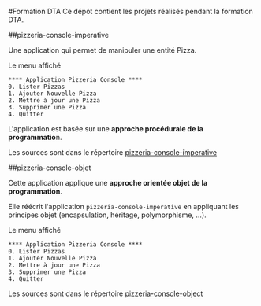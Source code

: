 #Formation DTA
Ce dépôt contient les projets réalisés pendant la formation DTA.

##pizzeria-console-imperative

Une application qui permet de manipuler une entité Pizza.

Le menu affiché
```
**** Application Pizzeria Console ****
0. Lister Pizzas
1. Ajouter Nouvelle Pizza
2. Mettre à jour une Pizza
3. Supprimer une Pizza
4. Quitter
```

L'application est basée sur une **approche procédurale de la programmatio**n.

Les sources sont dans le répertoire [pizzeria-console-imperative](pizzeria-console-imperative)

##pizzeria-console-objet

Cette application applique une **approche orientée objet de la programmation**.

Elle réécrit l'application `pizzeria-console-imperative` en appliquant les principes objet (encapsulation, héritage, polymorphisme, ...).

Le menu affiché
```
**** Application Pizzeria Console ****
0. Lister Pizzas
1. Ajouter Nouvelle Pizza
2. Mettre à jour une Pizza
3. Supprimer une Pizza
4. Quitter
```
Les sources sont dans le répertoire [pizzeria-console-object](pizzeria-console-objet)
